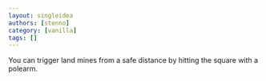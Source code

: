 ```yaml
---
layout: singleidea
authors: [stenno]
category: [vanilla]
tags: []
---
```

You can trigger land mines from a safe distance by hitting the square with a polearm.

